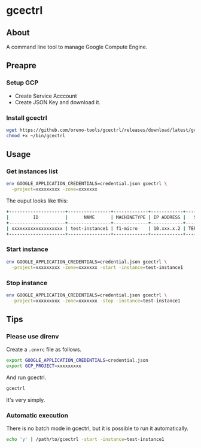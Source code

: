 # gcectrl

## About

A command line tool to manage Google Compute Engine.

## Preapre

### Setup GCP

* Create Service Acccount
* Create JSON Key and download it.

### Install gcectrl

```sh
wget https://github.com/oreno-tools/gcectrl/releases/download/latest/gcectrl_darwin_amd64 -O ~/bin/gcectrl
chmod +x ~/bin/gcectrl
```

## Usage

### Get instances list

```sh
env GOOGLE_APPLICATION_CREDENTIALS=credential.json gcectrl \
  -project=xxxxxxxxx -zone=xxxxxxx
```

The ouput looks like this:

```sh
+---------------------+----------------+-------------+------------+------------+
|         ID          |      NAME      | MACHINETYPE | IP ADDRESS |   STATUS   |
+---------------------+----------------+-------------+------------+------------+
| xxxxxxxxxxxxxxxxxxx | test-instance1 | f1-micro    | 10.xxx.x.2 | TERMINATED |
+---------------------+----------------+-------------+------------+------------+
```

### Start instance

```sh
env GOOGLE_APPLICATION_CREDENTIALS=credential.json gcectrl \
  -project=xxxxxxxxx -zone=xxxxxxx -start -instance=test-instance1
```

### Stop instance

```sh
env GOOGLE_APPLICATION_CREDENTIALS=credential.json gcectrl \
  -project=xxxxxxxxx -zone=xxxxxxx -stop -instance=test-instance1
```

## Tips

### Please use direnv

Create a `.envrc` file as follows.

```sh
export GOOGLE_APPLICATION_CREDENTIALS=credential.json
export GCP_PROJECT=xxxxxxxxx
```

And run gcectrl.

```sh
gcectrl
```

It's very simply.

### Automatic execution

There is no batch mode in gcectrl, but it is possible to run it automatically.

```sh
echo 'y' | /path/to/gcectrl -start -instance=test-instance1
```
